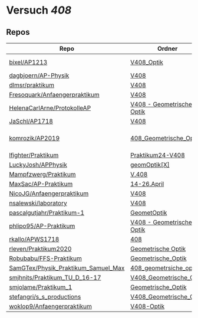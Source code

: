 # Versuch *408*

## Repos

|                                       Repo                                       |                                                                     Ordner                                                                      |                                                                                                                                                      PDFs                                                                                                                                                       |
|----------------------------------------------------------------------------------|-------------------------------------------------------------------------------------------------------------------------------------------------|-----------------------------------------------------------------------------------------------------------------------------------------------------------------------------------------------------------------------------------------------------------------------------------------------------------------|
|[bixel/AP1213](../repo/bixel/AP1213)                                              |[V408_Optik](https://github.com/bixel/AP1213/tree/master/V408_Optik)                                                                             |[00_protokoll.pdf](https://docs.google.com/viewer?url=https://raw.githubusercontent.com/bixel/AP1213/master/V408_Optik/00_protokoll.pdf)<br/>[anleitung_V408.pdf](https://docs.google.com/viewer?url=https://raw.githubusercontent.com/bixel/AP1213/master/V408_Optik/anleitung_V408.pdf)                        |
|[dagbjoern/AP-Physik](../repo/dagbjoern/AP-Physik)                                |[V408](https://github.com/dagbjoern/AP-Physik/tree/master/V408)                                                                                  |–                                                                                                                                                                                                                                                                                                                |
|[dlmsr/praktikum](../repo/dlmsr/praktikum)                                        |[V408](https://github.com/dlmsr/praktikum/tree/master/V408)                                                                                      |–                                                                                                                                                                                                                                                                                                                |
|[Fresoquark/Anfaengerpraktikum](../repo/Fresoquark/Anfaengerpraktikum)            |[V408](https://github.com/Fresoquark/Anfaengerpraktikum/tree/master/V408)                                                                        |–                                                                                                                                                                                                                                                                                                                |
|[HelenaCarlArne/ProtokolleAP](../repo/HelenaCarlArne/ProtokolleAP)                |[V408 - Geometrische Optik](https://github.com/HelenaCarlArne/ProtokolleAP/tree/master/V408%20-%20Geometrische%20Optik)                          |–                                                                                                                                                                                                                                                                                                                |
|[JaSchl/AP1718](../repo/JaSchl/AP1718)                                            |[V408](https://github.com/JaSchl/AP1718/tree/master/V408)                                                                                        |–                                                                                                                                                                                                                                                                                                                |
|[komrozik/AP2019](../repo/komrozik/AP2019)                                        |[408_Geometrische_Optik](https://github.com/komrozik/AP2019/tree/master/408_Geometrische_Optik)                                                  |[V408-mrozik-kebekus.pdf](https://docs.google.com/viewer?url=https://raw.githubusercontent.com/komrozik/AP2019/master/408_Geometrische_Optik/V408-mrozik-kebekus.pdf)<br/>[V408.pdf](https://docs.google.com/viewer?url=https://raw.githubusercontent.com/komrozik/AP2019/master/408_Geometrische_Optik/V408.pdf)|
|[lfighter/Praktikum](../repo/lfighter/Praktikum)                                  |[Praktikum24-V408](https://github.com/lfighter/Praktikum/tree/master/Praktikum24-V408)                                                           |–                                                                                                                                                                                                                                                                                                                |
|[LuckyJosh/APPhysik](../repo/LuckyJosh/APPhysik)                                  |[geomOptik[X]](https://github.com/LuckyJosh/APPhysik/tree/master/geomOptik%5BX%5D)                                                               |–                                                                                                                                                                                                                                                                                                                |
|[Mampfzwerg/Praktikum](../repo/Mampfzwerg/Praktikum)                              |[V.408](https://github.com/Mampfzwerg/Praktikum/tree/master/V.408)                                                                               |[main.pdf](https://docs.google.com/viewer?url=https://raw.githubusercontent.com/Mampfzwerg/Praktikum/master/V.408/latex-template/main.pdf)                                                                                                                                                                       |
|[MaxSac/AP-Praktikum](../repo/MaxSac/AP-Praktikum)                                |[14-26.April](https://github.com/MaxSac/AP-Praktikum/tree/master/14-26.April)                                                                    |–                                                                                                                                                                                                                                                                                                                |
|[NicoJG/Anfaengerpraktikum](../repo/NicoJG/Anfaengerpraktikum)                    |[V408](https://github.com/NicoJG/Anfaengerpraktikum/tree/master/V408)                                                                            |[Abgabe.pdf](https://docs.google.com/viewer?url=https://raw.githubusercontent.com/NicoJG/Anfaengerpraktikum/master/V408/Abgabe.pdf)                                                                                                                                                                              |
|[nsalewski/laboratory](../repo/nsalewski/laboratory)                              |[V408](https://github.com/nsalewski/laboratory/tree/master/V408)                                                                                 |–                                                                                                                                                                                                                                                                                                                |
|[pascalgutjahr/Praktikum-1](../repo/pascalgutjahr/Praktikum-1)                    |[GeometOptik](https://github.com/pascalgutjahr/Praktikum-1/tree/master/GeometOptik)                                                              |–                                                                                                                                                                                                                                                                                                                |
|[phlipo95/AP-Praktikum](../repo/phlipo95/AP-Praktikum)                            |[V408 - Geometrische Optik](https://github.com/phlipo95/AP-Praktikum/tree/master/V408%20-%20Geometrische%20Optik)                                |–                                                                                                                                                                                                                                                                                                                |
|[rkallo/APWS1718](../repo/rkallo/APWS1718)                                        |[408](https://github.com/rkallo/APWS1718/tree/master/408)                                                                                        |[main.pdf](https://docs.google.com/viewer?url=https://raw.githubusercontent.com/rkallo/APWS1718/master/408/main.pdf)                                                                                                                                                                                             |
|[rleven/Praktikum2020](../repo/rleven/Praktikum2020)                              |[Geometrische Optik](https://github.com/rleven/Praktikum2020/tree/master/Geometrische%20Optik)                                                   |–                                                                                                                                                                                                                                                                                                                |
|[Robubabu/FFS-Praktikum](../repo/Robubabu/FFS-Praktikum)                          |[Geometrische_Optik](https://github.com/Robubabu/FFS-Praktikum/tree/master/Geometrische_Optik)                                                   |[V408.pdf](https://docs.google.com/viewer?url=https://raw.githubusercontent.com/Robubabu/FFS-Praktikum/master/Versuchs_pdfs/SS/V408.pdf)                                                                                                                                                                         |
|[SamGTex/Physik_Praktikum_Samuel_Max](../repo/SamGTex/Physik_Praktikum_Samuel_Max)|[408_geometrsiche_optik](https://github.com/SamGTex/Physik_Praktikum_Samuel_Max/tree/master/408_geometrsiche_optik)                              |–                                                                                                                                                                                                                                                                                                                |
|[smjhnits/Praktikum_TU_D_16-17](../repo/smjhnits/Praktikum_TU_D_16-17)            |[V408_Geometrische_Optik](https://github.com/smjhnits/Praktikum_TU_D_16-17/tree/master/Anf%C3%A4ngerpraktikum/Protokolle/V408_Geometrische_Optik)|[V408.pdf](https://docs.google.com/viewer?url=https://raw.githubusercontent.com/smjhnits/Praktikum_TU_D_16-17/master/Anf%C3%A4ngerpraktikum/Fertige%20Protokolle/V408.pdf)                                                                                                                                       |
|[smjolame/Praktikum_1](../repo/smjolame/Praktikum_1)                              |[Geometrische_Optik](https://github.com/smjolame/Praktikum_1/tree/master/Geometrische_Optik)                                                     |[V408.pdf](https://docs.google.com/viewer?url=https://raw.githubusercontent.com/smjolame/Praktikum_1/master/Geometrische_Optik/V408.pdf)                                                                                                                                                                         |
|[stefangri/s_s_productions](../repo/stefangri/s_s_productions)                    |[V408_Geometrische_Optik](https://github.com/stefangri/s_s_productions/tree/master/PHY341/V408_Geometrische_Optik)                               |–                                                                                                                                                                                                                                                                                                                |
|[woklop9/Anfaengerpraktikum](../repo/woklop9/Anfaengerpraktikum)                  |[V408-Optik](https://github.com/woklop9/Anfaengerpraktikum/tree/master/V408-Optik)                                                               |–                                                                                                                                                                                                                                                                                                                |
